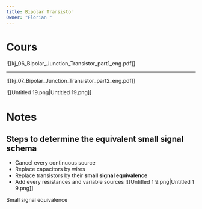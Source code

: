 ```yaml
---
title: Bipolar Transistor
Owner: "Florian "
---
```

# Cours
![[kj_06_Bipolar_Junction_Transistor_part1_eng.pdf]]

---
![[kj_07_Bipolar_Junction_Transistor_part2_eng.pdf]]

![[Untitled 19.png|Untitled 19.png]]

# Notes
## Steps to determine the equivalent small signal schema
- Cancel every continuous source
- Replace capacitors by wires
- Replace transistors by their **small signal equivalence**
- Add every resistances and variable sources
![[Untitled 1 9.png|Untitled 1 9.png]]

Small signal equivalence
